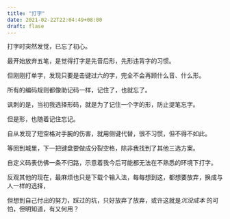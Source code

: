 ```yaml
---
title: "打字"
date: 2021-02-22T22:04:49+08:00
draft: flase
---
```


打字时突然发觉，已忘了初心。

最开始放弃五笔，是觉得打字是先音后形，先形违背字的习惯。

但刚刚打单字，发现只要是击键过六的字，完全不会再顾什么音、什么形。

所有的编码规则都像助记码一样，记住了，也就忘了。

讽刺的是，当初我选择形码，就是为了记住一个字的形，防止提笔忘字。

但是形，也随着记住忘记。

自从发现了短空格对手腕的伤害，就用侧键代替，很不习惯，但不得不如此。

等回到城里，下一把键盘要做成分裂空格，除非我找到了其他三选方案。

自定义码表仿佛一条不归路，示意着我今后可能都无法在不熟悉的环境下打字。

反观其他的现在，最麻烦也只是下载个输入法，每每想到这，都想要放弃，换成与人一样的选择，

但想到自己付出的努力，踩过的坑，只好放弃了放弃，或许这就是*沉没成本* 的可怕，但明知道，有又何用？
